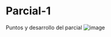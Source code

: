 # Parcial-1
Puntos y desarrollo del parcial 
![image](https://github.com/user-attachments/assets/75e48350-3950-4fd0-8fbc-be0b3bfc8607)
